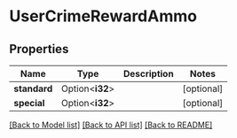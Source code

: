 # UserCrimeRewardAmmo

## Properties

Name | Type | Description | Notes
------------ | ------------- | ------------- | -------------
**standard** | Option<**i32**> |  | [optional]
**special** | Option<**i32**> |  | [optional]

[[Back to Model list]](../README.md#documentation-for-models) [[Back to API list]](../README.md#documentation-for-api-endpoints) [[Back to README]](../README.md)


